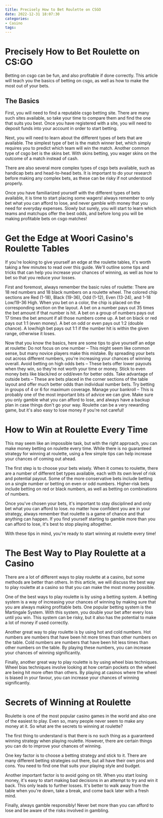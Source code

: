 ```yaml
---
title: Precisely How to Bet Roulette on CSGO
date: 2022-12-31 18:07:30
categories:
- Casino
tags:
---
```



#  Precisely How to Bet Roulette on CS:GO

Betting on csgo can be fun, and also profitable if done correctly. This article will teach you the basics of betting on csgo, as well as how to make the most out of your bets.

## The Basics
First, you will need to find a reputable csgo betting site. There are many such sites available, so take your time to compare them and find the one that suits you best. Once you have registered with a site, you will need to deposit funds into your account in order to start betting.

Next, you will need to learn about the different types of bets that are available. The simplest type of bet is the match winner bet, which simply requires you to predict which team will win the match. Another common type of csgo bet is the skins bet. With skins betting, you wager skins on the outcome of a match instead of cash.

There are also several more complex types of csgo bets available, such as handicap bets and head-to-head bets. It is important to do your research before making any complex bets, as these can be risky if not understood properly.

Once you have familiarized yourself with the different types of bets available, it is time to start placing some wagers! always remember to only bet what you can afford to lose, and never gamble with money that you need for everyday expenses. Slowly but surely, you will start to learn which teams and matchups offer the best odds, and before long you will be making profitable bets on csgo matches!

#  Get the Edge at Woori Casino's Roulette Tables

If you're looking to give yourself an edge at the roulette tables, it's worth taking a few minutes to read over this guide. We'll outline some tips and tricks that can help you increase your chances of winning, as well as how to bet so that you reduce your losses.

First and foremost, always remember the basic rules of roulette:
There are 18 red numbers and 18 black numbers on a roulette wheel. The colored chip sections are Red (1-18), Black (19-36), Odd (1-12), Even (13-24), and 1-18 Low/19-36 High.
When you bet on a color, the chip is placed on the corresponding section on the layout.
A bet on a number pays out 35 times the bet amount if that number is hit.
A bet on a group of numbers pays out 17 times the bet amount if all those numbers come up.
A bet on black or red pays out 1:1 (even money).
A bet on odd or even pays out 1:2 (double chance).
A low/high bet pays out 1:1 if the number hit is within the given range, otherwise it loses.

 Now that you know the basics, here are some tips to give yourself an edge at roulette:
Do not focus on one number – This might seem like common sense, but many novice players make this mistake. By spreading your bets out across different numbers, you're increasing your chances of winning overall. 
Avoid betting on high odds bets – These bets offer lower payouts when they win, so they're not worth your time or money. Stick to even money bets like black/red or odd/even for better odds. 
Take advantage of outside bets – These are bets placed in the corner sections of the table layout and offer much better odds than individual number bets. Try betting in groups of 4 or 6 for maximum coverage. 
Manage your bankroll – This is probably one of the most important bits of advice we can give. Make sure you only gamble what you can afford to lose, and always have a backup plan in case things don't go your way. Roulette can be a very rewarding game, but it's also easy to lose money if you're not careful!

#  How to Win at Roulette Every Time

This may seem like an impossible task, but with the right approach, you can make money betting on roulette every time. While there is no guaranteed strategy for winning at roulette, using a few simple tips can help increase your chances of coming out ahead.

The first step is to choose your bets wisely. When it comes to roulette, there are a number of different bet types available, each with its own level of risk and potential payout. Some of the more conservative bets include betting on a single number or betting on even or odd numbers. Higher-risk bets include betting on red or black numbers, as well as betting on combinations of numbers.

Once you've chosen your bets, it's important to stay disciplined and only bet what you can afford to lose. no matter how confident you are in your strategy, always remember that roulette is a game of chance and that anything can happen. If you find yourself starting to gamble more than you can afford to lose, it's best to stop playing altogether.

With these tips in mind, you're ready to start winning at roulette every time!

#  The Best Way to Play Roulette at a Casino

There are a lot of different ways to play roulette at a casino, but some methods are better than others. In this article, we will discuss the best way to play roulette at a casino so that you can make the most money possible.

One of the best ways to play roulette is by using a betting system. A betting system is a way of increasing your chances of winning by making sure that you are always making profitable bets. One popular betting system is the Martingale System. With this system, you double your bet after every loss until you win. This system can be risky, but it also has the potential to make a lot of money if used correctly.

Another great way to play roulette is by using hot and cold numbers. Hot numbers are numbers that have been hit more times than other numbers on the table. Cold numbers are numbers that have been hit less times than other numbers on the table. By playing these numbers, you can increase your chances of winning significantly.

Finally, another great way to play roulette is by using wheel bias techniques. Wheel bias techniques involve looking at how certain pockets on the wheel are being hit more often than others. By playing at casinos where the wheel is biased in your favour, you can increase your chances of winning significantly.

#  Secrets of Winning at Roulette

Roulette is one of the most popular casino games in the world and also one of the easiest to play. Even so, many people never seem to make any money at it. So what are the secrets to winning at roulette?

The first thing to understand is that there is no such thing as a guaranteed winning strategy when playing roulette. However, there are certain things you can do to improve your chances of winning.

One key factor is to choose a betting strategy and stick to it. There are many different betting strategies out there, but all have their own pros and cons. You need to find one that suits your playing style and budget.

Another important factor is to avoid going on tilt. When you start losing money, it's easy to start making bad decisions in an attempt to try and win it back. This only leads to further losses. It's better to walk away from the table when you're down, take a break, and come back later with a fresh mind.

Finally, always gamble responsibly! Never bet more than you can afford to lose and be aware of the risks involved in gambling.